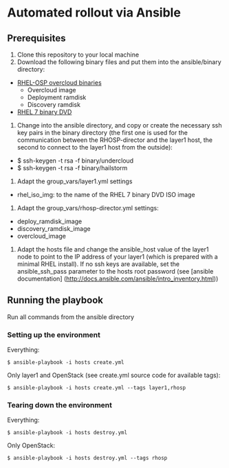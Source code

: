 # Automated rollout via Ansible
## Prerequisites
1. Clone this repository to your local machine
1. Download the following binary files and put them into the ansible/binary directory:
  - <a href="https://access.redhat.com/downloads/content/191/ver=7/rhel---7/7/x86_64/product-software" target="_blank">RHEL-OSP overcloud binaries</a>
    - Overcloud image
    - Deployment ramdisk
    - Discovery ramdisk
  - <a href="https://access.redhat.com/downloads/content/69/ver=/rhel---7/7.2/x86_64/product-software">RHEL 7 binary DVD</a>
1. Change into the ansible directory, and copy or create the necessary ssh key pairs in the binary directory (the first one is used for the communication between the RHOSP-director and the layer1 host, the second to connect to the layer1 host from the outside):
  - $ ssh-keygen -t rsa -f binary/undercloud
  - $ ssh-keygen -t rsa -f binary/hailstorm
1. Adapt the group_vars/layer1.yml settings
  - rhel_iso_img: to the name of the RHEL 7 binary DVD ISO image
1. Adapt the group_vars/rhosp-director.yml settings:
  - deploy_ramdisk_image
  - discovery_ramdisk_image
  - overcloud_image
1. Adapt the hosts file and change the ansible_host value of the layer1 node to point to the IP address of your layer1 (which is prepared with a minimal RHEL install). If no ssh keys are available, set the ansible_ssh_pass parameter to the hosts root password (see [ansible documentation] (http://docs.ansible.com/ansible/intro_inventory.html))

## Running the playbook
Run all commands from the ansible directory

### Setting up the environment
Everything:
```
$ ansible-playbook -i hosts create.yml
```
Only layer1 and OpenStack (see create.yml source code for available tags):
```
$ ansible-playbook -i hosts create.yml --tags layer1,rhosp
```
### Tearing down the environment
Everything:
```
$ ansible-playbook -i hosts destroy.yml
```
Only OpenStack:
```
$ ansible-playbook -i hosts destroy.yml --tags rhosp
```
